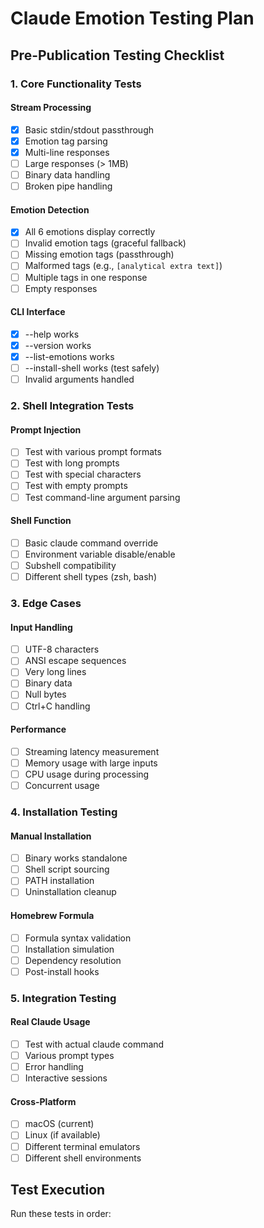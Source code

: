 # Claude Emotion Testing Plan

## Pre-Publication Testing Checklist

### 1. Core Functionality Tests

#### Stream Processing
- [x] Basic stdin/stdout passthrough
- [x] Emotion tag parsing
- [x] Multi-line responses
- [ ] Large responses (> 1MB)
- [ ] Binary data handling
- [ ] Broken pipe handling

#### Emotion Detection
- [x] All 6 emotions display correctly
- [ ] Invalid emotion tags (graceful fallback)
- [ ] Missing emotion tags (passthrough)
- [ ] Malformed tags (e.g., `[analytical extra text]`)
- [ ] Multiple tags in one response
- [ ] Empty responses

#### CLI Interface
- [x] --help works
- [x] --version works
- [x] --list-emotions works
- [ ] --install-shell works (test safely)
- [ ] Invalid arguments handled

### 2. Shell Integration Tests

#### Prompt Injection
- [ ] Test with various prompt formats
- [ ] Test with long prompts
- [ ] Test with special characters
- [ ] Test with empty prompts
- [ ] Test command-line argument parsing

#### Shell Function
- [ ] Basic claude command override
- [ ] Environment variable disable/enable
- [ ] Subshell compatibility
- [ ] Different shell types (zsh, bash)

### 3. Edge Cases

#### Input Handling
- [ ] UTF-8 characters
- [ ] ANSI escape sequences
- [ ] Very long lines
- [ ] Binary data
- [ ] Null bytes
- [ ] Ctrl+C handling

#### Performance
- [ ] Streaming latency measurement
- [ ] Memory usage with large inputs
- [ ] CPU usage during processing
- [ ] Concurrent usage

### 4. Installation Testing

#### Manual Installation
- [ ] Binary works standalone
- [ ] Shell script sourcing
- [ ] PATH installation
- [ ] Uninstallation cleanup

#### Homebrew Formula
- [ ] Formula syntax validation
- [ ] Installation simulation
- [ ] Dependency resolution
- [ ] Post-install hooks

### 5. Integration Testing

#### Real Claude Usage
- [ ] Test with actual claude command
- [ ] Various prompt types
- [ ] Error handling
- [ ] Interactive sessions

#### Cross-Platform
- [ ] macOS (current)
- [ ] Linux (if available)
- [ ] Different terminal emulators
- [ ] Different shell environments

## Test Execution

Run these tests in order: